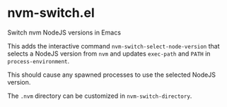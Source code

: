 # nvm-switch.el
Switch nvm NodeJS versions in Emacs

This adds the interactive command `nvm-switch-select-node-version`
that selects a NodeJS version from `nvm` and updates `exec-path` and `PATH` in
`process-environment`.

This should cause any spawned processes to use the selected NodeJS version.

The `.nvm` directory can be customized in `nvm-switch-directory`.
